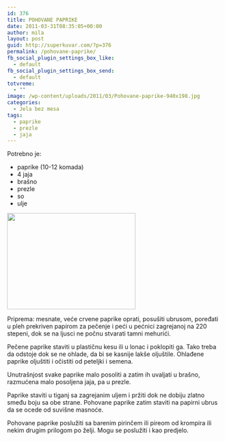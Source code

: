 ```yaml
---
id: 376
title: POHOVANE PAPRIKE
date: 2011-03-31T08:35:05+00:00
author: mila
layout: post
guid: http://superkuvar.com/?p=376
permalink: /pohovane-paprike/
fb_social_plugin_settings_box_like:
  - default
fb_social_plugin_settings_box_send:
  - default
totvreme:
  - ""
image: /wp-content/uploads/2011/03/Pohovane-paprike-940x198.jpg
categories:
  - Jela bez mesa
tags:
  - paprike
  - prezle
  - jaja
---
```

Potrebno je:

  * paprike (10-12 komada)
  * 4 jaja
  * brašno
  * prezle
  * so
  * ulje

<img class="alignnone size-medium wp-image-4601" title="Pohovane paprike" src="//superkuvar.com/wp-content/uploads/2011/03/Pohovane-paprike-300x225.jpg" alt="" width="300" height="225" /> 

Priprema: mesnate, veće crvene paprike oprati, posušiti ubrusom, poređati u pleh prekriven papirom za pečenje i peći u pećnici zagrejanoj na 220 stepeni, dok se na ljusci ne počnu stvarati tamni mehurići.

Pečene paprike staviti u plastičnu kesu ili u lonac i poklopiti ga. Tako treba da odstoje dok se ne ohlade, da bi se kasnije lakše oljuštile. Ohlađene paprike oljuštiti i očistiti od peteljki i semena.

Unutrašnjost svake paprike malo posoliti a zatim ih uvaljati u brašno, razmućena malo posoljena jaja, pa u prezle.

Paprike staviti u tiganj sa zagrejanim uljem i pržiti dok ne dobiju zlatno smeđu boju sa obe strane. Pohovane paprike zatim staviti na papirni ubrus da se ocede od suvišne masnoće.

Pohovane paprike poslužiti sa barenim pirinčem ili pireom od krompira ili nekim drugim prilogom po želji. Mogu se poslužiti i kao predjelo.